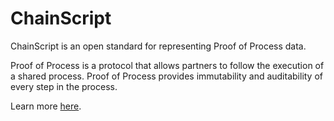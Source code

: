# ChainScript

ChainScript is an open standard for representing Proof of Process data.

Proof of Process is a protocol that allows partners to follow the execution of
a shared process.
Proof of Process provides immutability and auditability of every step in the
process.

Learn more [here](https://proofofprocess.org/).
